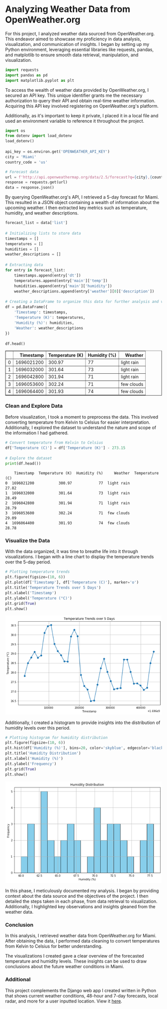 # Analyzing Weather Data from OpenWeather.org

For this project, I analyzed weather data sourced from OpenWeather.org. This endeavor aimed to showcase my proficiency in data analysis, visualization, and communication of insights. I began by setting up my Python environment, leveraging essential libraries like requests, pandas, and matplotlib to ensure smooth data retrieval, manipulation, and visualization.


```python
import requests
import pandas as pd
import matplotlib.pyplot as plt
```

To access the wealth of weather data provided by OpenWeather.org, I secured an API key. This unique identifier grants me the necessary authorization to query their API and obtain real-time weather information. Acquiring this API key involved registering on OpenWeather.org's platform.

Additionally, as it's important to keep it private, I placed it in a local file and used an environment variable to reference it throughout the project.


```python
import os
from dotenv import load_dotenv
load_dotenv()

api_key = os.environ.get('OPENWEATHER_API_KEY')
city = 'Miami'
country_code = 'us'
```


```python
# Forecast data
url = f'http://api.openweathermap.org/data/2.5/forecast?q={city},{country_code}&cnt=40&appid={api_key}'
response = requests.get(url)
data = response.json()
```

By querying OpenWeather.org's API, I retrieved a 5-day forecast for Miami. This resulted in a JSON object containing a wealth of information about the upcoming weather. I then extracted key metrics such as temperature, humidity, and weather descriptions.


```python
forecast_list = data['list']

# Initializing lists to store data
timestamps = []
temperatures = []
humidities = []
weather_descriptions = []

# Extracting data
for entry in forecast_list:
    timestamps.append(entry['dt'])
    temperatures.append(entry['main']['temp'])
    humidities.append(entry['main']['humidity'])
    weather_descriptions.append(entry['weather'][0]['description'])

# Creating a DataFrame to organize this data for further analysis and visualization
df = pd.DataFrame({
    'Timestamp': timestamps,
    'Temperature (K)': temperatures,
    'Humidity (%)': humidities,
    'Weather': weather_descriptions
})

df.head()
```




<div>
<style scoped>
    .dataframe tbody tr th:only-of-type {
        vertical-align: middle;
    }

    .dataframe tbody tr th {
        vertical-align: top;
    }

    .dataframe thead th {
        text-align: right;
    }
</style>
<table border="1" class="dataframe">
  <thead>
    <tr style="text-align: right;">
      <th></th>
      <th>Timestamp</th>
      <th>Temperature (K)</th>
      <th>Humidity (%)</th>
      <th>Weather</th>
    </tr>
  </thead>
  <tbody>
    <tr>
      <td>0</td>
      <td>1696021200</td>
      <td>300.97</td>
      <td>77</td>
      <td>light rain</td>
    </tr>
    <tr>
      <td>1</td>
      <td>1696032000</td>
      <td>301.64</td>
      <td>73</td>
      <td>light rain</td>
    </tr>
    <tr>
      <td>2</td>
      <td>1696042800</td>
      <td>301.94</td>
      <td>71</td>
      <td>light rain</td>
    </tr>
    <tr>
      <td>3</td>
      <td>1696053600</td>
      <td>302.24</td>
      <td>71</td>
      <td>few clouds</td>
    </tr>
    <tr>
      <td>4</td>
      <td>1696064400</td>
      <td>301.93</td>
      <td>74</td>
      <td>few clouds</td>
    </tr>
  </tbody>
</table>
</div>



### Clean and Explore Data

Before visualization, I took a moment to preprocess the data. This involved converting temperature from Kelvin to Celsius for easier interpretation. Additionally, I explored the dataset to understand the nature and scope of the information I had gathered.


```python
# Convert temperature from Kelvin to Celsius
df['Temperature (C)'] = df['Temperature (K)'] - 273.15

# Explore the dataset
print(df.head())
```

        Timestamp  Temperature (K)  Humidity (%)     Weather  Temperature (C)
    0  1696021200           300.97            77  light rain            27.82
    1  1696032000           301.64            73  light rain            28.49
    2  1696042800           301.94            71  light rain            28.79
    3  1696053600           302.24            71  few clouds            29.09
    4  1696064400           301.93            74  few clouds            28.78


### Visualize the Data

With the data organized, it was time to breathe life into it through visualizations. I began with a line chart to display the temperature trends over the 5-day period.


```python
# Plotting temperature trends
plt.figure(figsize=(10, 6))
plt.plot(df['Timestamp'], df['Temperature (C)'], marker='o')
plt.title('Temperature Trends over 5 Days')
plt.xlabel('Timestamp')
plt.ylabel('Temperature (°C)')
plt.grid(True)
plt.show()
```


![png](output_10_0.png)


Additionally, I created a histogram to provide insights into the distribution of humidity levels over this period.


```python
# Plotting histogram for humidity distribution
plt.figure(figsize=(10, 6))
plt.hist(df['Humidity (%)'], bins=20, color='skyblue', edgecolor='black')
plt.title('Humidity Distribution')
plt.xlabel('Humidity (%)')
plt.ylabel('Frequency')
plt.grid(True)
plt.show()
```


![png](output_12_0.png)


In this phase, I meticulously documented my analysis. I began by providing context about the data source and the objectives of the project. I then detailed the steps taken in each phase, from data retrieval to visualization. Additionally, I highlighted key observations and insights gleaned from the weather data.

### Conclusion

In this analysis, I retrieved weather data from OpenWeather.org for Miami. After obtaining the data, I performed data cleaning to convert temperatures from Kelvin to Celsius for better understanding.

The visualizations I created gave a clear overview of the forecasted temperature and humidity levels. These insights can be used to draw conclusions about the future weather conditions in Miami.


### Additional

This project complements the Django web app I created written in Python that shows current weather conditions, 48-hour and 7-day forecasts, local radar, and more for a user inputted location. View it [here](https://weather-forecast-ericnbello.herokuapp.com).
